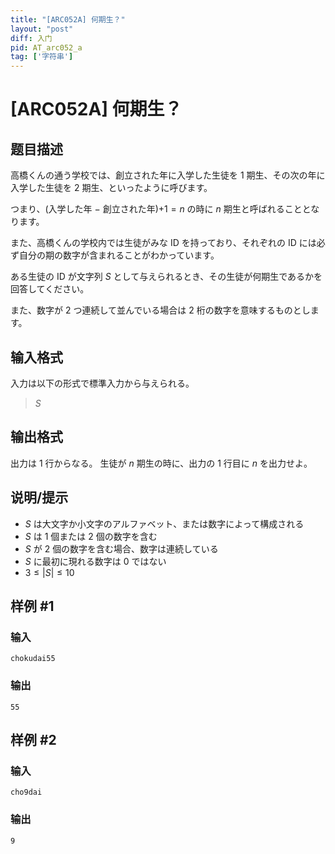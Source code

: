 ```yaml
---
title: "[ARC052A] 何期生？"
layout: "post"
diff: 入门
pid: AT_arc052_a
tag: ['字符串']
---
```


# [ARC052A] 何期生？

## 题目描述

[problemUrl]: https://atcoder.jp/contests/arc052/tasks/arc052_a

高橋くんの通う学校では、創立された年に入学した生徒を $1$ 期生、その次の年に入学した生徒を $2$ 期生、といったように呼びます。

つまり、(入学した年 $−$ 創立された年)$+1=n$ の時に $n$ 期生と呼ばれることとなります。

また、高橋くんの学校内では生徒がみな ID を持っており、それぞれの ID には必ず自分の期の数字が含まれることがわかっています。

ある生徒の ID が文字列 $S$ として与えられるとき、その生徒が何期生であるかを回答してください。

また、数字が $2$ つ連続して並んでいる場合は $2$ 桁の数字を意味するものとします。

## 输入格式

入力は以下の形式で標準入力から与えられる。
> $S$

## 输出格式

出力は $1$ 行からなる。 生徒が $n$ 期生の時に、出力の $1$ 行目に  $n$ を出力せよ。

## 说明/提示

- $S$ は大文字か小文字のアルファベット、または数字によって構成される
- $S$ は $1$ 個または $2$ 個の数字を含む
- $S$ が $2$ 個の数字を含む場合、数字は連続している
- $S$ に最初に現れる数字は $0$ ではない
- $3\leq\lvert S\rvert\leq10$

## 样例 #1

### 输入

```
chokudai55

```

### 输出

```
55

```

## 样例 #2

### 输入

```
cho9dai

```

### 输出

```
9

```

